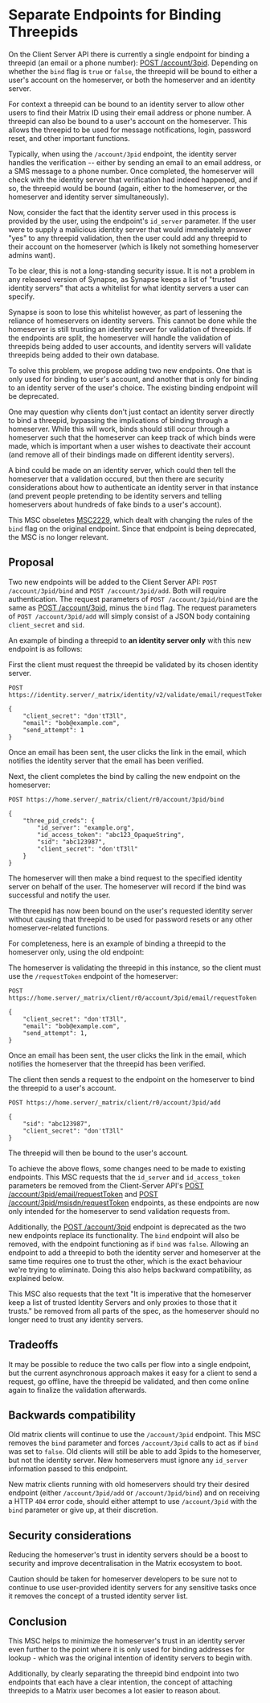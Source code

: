 # Separate Endpoints for Binding Threepids

On the Client Server API there is currently a single endpoint for binding a
threepid (an email or a phone number): [POST
/account/3pid](https://matrix.org/docs/spec/client_server/unstable#post-matrix-client-r0-account-3pid).
Depending on whether the `bind` flag is `true` or `false`, the threepid will
be bound to either a user's account on the homeserver, or both the homeserver
and an identity server.

For context a threepid can be bound to an identity server to allow other users to find
their Matrix ID using their email address or phone number. A threepid can
also be bound to a user's account on the homeserver. This allows the 
threepid to be used for message notifications, login, password reset, and
other important functions.

Typically, when using the `/account/3pid` endpoint,
the identity server handles the verification -- either by sending an email to
an email address, or a SMS message to a phone number. Once completed, the
homeserver will check with the identity server that verification had indeed
happened, and if so, the threepid would be bound (again, either to the
homeserver, or the homeserver and identity server simultaneously).

Now, consider the fact that the identity server used in this process is
provided by the user, using the endpoint's `id_server` parameter. If the user were
to supply a malicious identity server that would immediately answer "yes" to
any threepid validation, then the user could add any threepid to their
account on the homeserver (which is likely not something homeserver admins want).

To be clear, this is not a long-standing security issue. It is not a problem
in any released version of Synapse, as Synapse keeps a list of "trusted
identity servers" that acts a whitelist for what identity servers a user can
specify.

Synapse is soon to lose this whitelist however, as part of lessening the
reliance of homeservers on identity servers. This cannot be done while the
homeserver is still trusting an identity server for validation of threepids.
If the endpoints are split, the homeserver will handle the validation of
threepids being added to user accounts, and identity servers will validate
threepids being added to their own database.

To solve this problem, we propose adding two new endpoints. One that is only
used for binding to user's account, and another that is only for binding to
an identity server of the user's choice. The existing binding endpoint will
be deprecated.

One may question why clients don't just contact an identity server directly
to bind a threepid, bypassing the implications of binding through a
homeserver. While this will work, binds should still occur through a
homeserver such that the homeserver can keep track of which binds were made,
which is important when a user wishes to deactivate their account (and remove
all of their bindings made on different identity servers).

A bind could be made on an identity server, which could then tell the
homeserver that a validation occured, but then there are security
considerations about how to authenticate an identity server in that instance
(and prevent people pretending to be identity servers and telling homeservers
about hundreds of fake binds to a user's account).

This MSC obseletes
[MSC2229](https://github.com/matrix-org/matrix-doc/pull/2229), which dealt
with changing the rules of the `bind` flag on the original endpoint. Since
that endpoint is being deprecated, the MSC is no longer relevant.

## Proposal

Two new endpoints will be added to the Client Server API: `POST
/account/3pid/bind` and `POST /account/3pid/add`. Both will require
authentication. The request parameters of `POST /account/3pid/bind` are the
same as [POST
/account/3pid](https://matrix.org/docs/spec/client_server/unstable#post-matrix-client-r0-account-3pid),
minus the `bind` flag. The request parameters of `POST /account/3pid/add`
will simply consist of a JSON body containing `client_secret` and `sid`.

An example of binding a threepid to **an identity server only** with this new
endpoint is as follows:

First the client must request the threepid be validated by its chosen identity server.

```
POST https://identity.server/_matrix/identity/v2/validate/email/requestToken

{
    "client_secret": "don'tT3ll",
    "email": "bob@example.com",
    "send_attempt": 1
}
```

Once an email has been sent, the user clicks the link in the email, which
notifies the identity server that the email has been verified.

Next, the client completes the bind by calling the new endpoint on the homeserver:

```
POST https://home.server/_matrix/client/r0/account/3pid/bind

{
    "three_pid_creds": {
        "id_server": "example.org",
        "id_access_token": "abc123_OpaqueString",
        "sid": "abc123987",
        "client_secret": "don'tT3ll"
    }
}
```

The homeserver will then make a bind request to the specified identity server
on behalf of the user. The homeserver will record if the bind was successful
and notify the user.

The threepid has now been bound on the user's requested identity server
without causing that threepid to be used for password resets or any other
homeserver-related functions.

For completeness, here is an example of binding a threepid to the
homeserver only, using the old endpoint:

The homeserver is validating the threepid in this instance, so the client
must use the `/requestToken` endpoint of the homeserver:

```
POST https://home.server/_matrix/client/r0/account/3pid/email/requestToken

{
    "client_secret": "don'tT3ll",
    "email": "bob@example.com",
    "send_attempt": 1,
}
```

Once an email has been sent, the user clicks the link in the email, which
notifies the homeserver that the threepid has been verified.

The client then sends a request to the endpoint on the homeserver to bind
the threepid to a user's account.

```
POST https://home.server/_matrix/client/r0/account/3pid/add

{
    "sid": "abc123987",
    "client_secret": "don'tT3ll"
}
```

The threepid will then be bound to the user's account.

To achieve the above flows, some changes need to be made to existing
endpoints. This MSC requests that the `id_server` and `id_access_token`
parameters be removed from the Client-Server API's [POST
/account/3pid/email/requestToken](https://matrix.org/docs/spec/client_server/unstable#post-matrix-client-r0-account-3pid-email-requesttoken)
and [POST
/account/3pid/msisdn/requestToken](https://matrix.org/docs/spec/client_server/unstable#post-matrix-client-r0-account-3pid-msisdn-requesttoken)
endpoints, as these endpoints are now only intended for the homeserver to
send validation requests from.

Additionally, the [POST
/account/3pid](https://matrix.org/docs/spec/client_server/unstable#post-matrix-client-r0-account-3pid)
endpoint is deprecated as the two new endpoints replace its functionality.
The `bind` endpoint will also be removed, with the endpoint functioning as if
`bind` was `false`. Allowing an endpoint to add a threepid to both the
identity server and homeserver at the same time requires one to trust the
other, which is the exact behaviour we're trying to eliminate. Doing this
also helps backward compatibility, as explained below.

This MSC also requests that the text "It is imperative that the homeserver
keep a list of trusted Identity Servers and only proxies to those that it
trusts." be removed from all parts of the spec, as the homeserver should no
longer need to trust any identity servers.

## Tradeoffs

It may be possible to reduce the two calls per flow into a single endpoint,
but the current asynchronous approach makes it easy for a client to send a
request, go offline, have the threepid be validated, and then come online
again to finalize the validation afterwards.

## Backwards compatibility

Old matrix clients will continue to use the `/account/3pid` endpoint. This
MSC removes the `bind` parameter and forces `/account/3pid` calls to act as
if `bind` was set to `false`. Old clients will still be able to add 3pids to
the homeserver, but not the identity server. New homeservers must ignore any
`id_server` information passed to this endpoint.

New matrix clients running with old homeservers should try their desired
endpoint (either `/account/3pid/add` or `/account/3pid/bind`) and on
receiving a HTTP `404` error code, should either attempt to use
`/account/3pid` with the `bind` parameter or give up, at their discretion.

## Security considerations

Reducing the homeserver's trust in identity servers should be a boost to
security and improve decentralisation in the Matrix ecosystem to boot.

Caution should be taken for homeserver developers to be sure not to continue
to use user-provided identity servers for any sensitive tasks once it removes
the concept of a trusted identity server list.

## Conclusion

This MSC helps to minimize the homeserver's trust in an identity server even
further to the point where it is only used for binding addresses for lookup -
which was the original intention of identity servers to begin with.

Additionally, by clearly separating the threepid bind endpoint into two
endpoints that each have a clear intention, the concept of attaching
threepids to a Matrix user becomes a lot easier to reason about.
